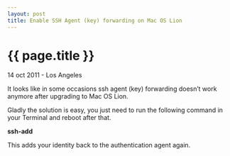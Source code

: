 ```yaml
---
layout: post
title: Enable SSH Agent (key) forwarding on Mac OS Lion
---
```


{{ page.title }}
================

<p class="meta">14 oct 2011 - Los Angeles</p>

It looks like in some occasions ssh agent (key) forwarding doesn’t work anymore after upgrading to Mac OS Lion.

Gladly the solution is easy, you just need to run the following command in your Terminal and reboot after that.

**ssh-add**

This adds your identity back to the authentication agent again.